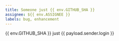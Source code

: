 ```yaml
---
title: Someone just {{ env.GITHUB_SHA }}
assignee: ${{ env.ASSIGNEE }}
labels: bug, enhancement
---
```


{{ env.GITHUB_SHA }}
 just {{ payload.sender.login }}


